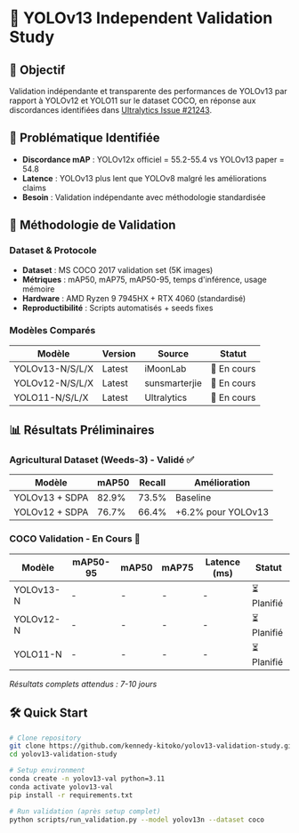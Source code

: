 # 🔬 YOLOv13 Independent Validation Study

## 🎯 Objectif
Validation indépendante et transparente des performances de YOLOv13 par rapport à YOLOv12 et YOLO11 sur le dataset COCO, en réponse aux discordances identifiées dans [Ultralytics Issue #21243](https://github.com/ultralytics/ultralytics/issues/21243).

## 🚨 Problématique Identifiée
- **Discordance mAP** : YOLOv12x officiel = 55.2-55.4 vs YOLOv13 paper = 54.8
- **Latence** : YOLOv13 plus lent que YOLOv8 malgré les améliorations claims
- **Besoin** : Validation indépendante avec méthodologie standardisée

## 🔬 Méthodologie de Validation

### Dataset & Protocole
- **Dataset** : MS COCO 2017 validation set (5K images)
- **Métriques** : mAP50, mAP75, mAP50-95, temps d'inférence, usage mémoire
- **Hardware** : AMD Ryzen 9 7945HX + RTX 4060 (standardisé)
- **Reproductibilité** : Scripts automatisés + seeds fixes

### Modèles Comparés
| Modèle | Version | Source | Statut |
|--------|---------|--------|--------|
| YOLOv13-N/S/L/X | Latest | iMoonLab | 🔄 En cours |
| YOLOv12-N/S/L/X | Latest | sunsmarterjie | 🔄 En cours |
| YOLO11-N/S/L/X | Latest | Ultralytics | 🔄 En cours |

## 📊 Résultats Préliminaires

### Agricultural Dataset (Weeds-3) - Validé ✅
| Modèle | mAP50 | Recall | Amélioration |
|--------|-------|--------|--------------|
| YOLOv13 + SDPA | 82.9% | 73.5% | Baseline |
| YOLOv12 + SDPA | 76.7% | 66.4% | +6.2% pour YOLOv13 |

### COCO Validation - En Cours 🔄
| Modèle | mAP50-95 | mAP50 | mAP75 | Latence (ms) | Statut |
|--------|----------|-------|-------|--------------|--------|
| YOLOv13-N | - | - | - | - | ⏳ Planifié |
| YOLOv12-N | - | - | - | - | ⏳ Planifié |
| YOLO11-N | - | - | - | - | ⏳ Planifié |

*Résultats complets attendus : 7-10 jours*

## 🛠️ Quick Start

```bash
# Clone repository
git clone https://github.com/kennedy-kitoko/yolov13-validation-study.git
cd yolov13-validation-study

# Setup environment
conda create -n yolov13-val python=3.11
conda activate yolov13-val
pip install -r requirements.txt

# Run validation (après setup complet)
python scripts/run_validation.py --model yolov13n --dataset coco
